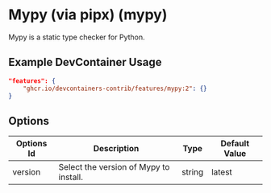 
# Mypy (via pipx) (mypy)

Mypy is a static type checker for Python.

## Example DevContainer Usage

```json
"features": {
    "ghcr.io/devcontainers-contrib/features/mypy:2": {}
}
```

## Options

| Options Id | Description | Type | Default Value |
|-----|-----|-----|-----|
| version | Select the version of Mypy to install. | string | latest |



